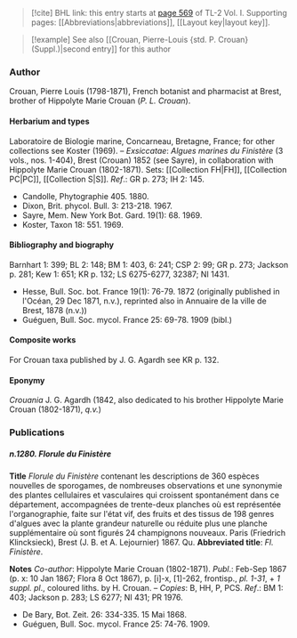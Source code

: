 > [!cite] BHL link: this entry starts at [page 569](https://www.biodiversitylibrary.org/item/103414#page/617/mode/1up) of TL-2 Vol. I.
> Supporting pages: [[Abbreviations|abbreviations]], [[Layout key|layout key]].

> [!example] See also [[Crouan, Pierre-Louis {std. P. Crouan} (Suppl.)|second entry]] for this author

### Author

Crouan, Pierre Louis (1798-1871), French botanist and pharmacist at Brest, brother of Hippolyte Marie Crouan (*P. L. Crouan*).

#### Herbarium and types

Laboratoire de Biologie marine, Concarneau, Bretagne, France; for other collections see Koster (1969). – *Exsiccatae*: *Algues marines du Finistère* (3 vols., nos. 1-404), Brest (Crouan) 1852 (see Sayre), in collaboration with Hippolyte Marie Crouan (1802-1871). Sets: [[Collection FH|FH]], [[Collection PC|PC]], [[Collection S|S]].
*Ref*.: GR p. 273; IH 2: 145.
- Candolle, Phytographie 405. 1880.
- Dixon, Brit. phycol. Bull. 3: 213-218. 1967.
- Sayre, Mem. New York Bot. Gard. 19(1): 68. 1969.
- Koster, Taxon 18: 551. 1969.

#### Bibliography and biography

Barnhart 1: 399; BL 2: 148; BM 1: 403, 6: 241; CSP 2: 99; GR p. 273; Jackson p. 281; Kew 1: 651; KR p. 132; LS 6275-6277, 32387; NI 1431.
- Hesse, Bull. Soc. bot. France 19(1): 76-79. 1872 (originally published in l'Océan, 29 Dec 1871, n.v.), reprinted also in Annuaire de la ville de Brest, 1878 (n.v.))
- Guéguen, Bull. Soc. mycol. France 25: 69-78. 1909 (bibl.)

#### Composite works

For Crouan taxa published by J. G. Agardh see KR p. 132.

#### Eponymy

*Crouania* J. G. Agardh (1842, also dedicated to his brother Hippolyte Marie Crouan (1802-1871), *q.v.*)

### Publications

##### n.1280. Florule du Finistère

**Title**
*Florule du Finistère* contenant les descriptions de 360 espèces nouvelles de sporogames, de nombreuses observations et une synonymie des plantes cellulaires et vasculaires qui croissent spontanément dans ce département, accompagnées de trente-deux planches où est représentée l'organographie, faite sur l'état vif, des fruits et des tissus de 198 genres d'algues avec la plante grandeur naturelle ou réduite plus une planche supplémentaire où sont figurés 24 champignons nouveaux. Paris (Friedrich Klincksieck), Brest (J. B. et A. Lejournier) 1867. Qu.
**Abbreviated title**: *Fl. Finistère*.

**Notes**
*Co-author*: Hippolyte Marie Crouan (1802-1871).
*Publ*.: Feb-Sep 1867 (p. x: 10 Jan 1867; Flora 8 Oct 1867), p. \[i\]-x, \[1\]-262, frontisp., *pl. 1-31*, + *1 suppl. pl*., coloured liths. by H. Crouan. – *Copies*: B, HH, P, PCS.
*Ref*.: BM 1: 403; Jackson p. 283; LS 6277; NI 431; PR 1976.
- De Bary, Bot. Zeit. 26: 334-335. 15 Mai 1868.
- Guéguen, Bull. Soc. mycol. France 25: 74-76. 1909.

